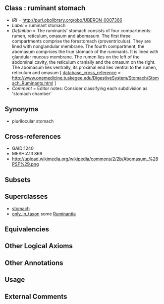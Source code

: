 
## Class : ruminant stomach

 * *IRI* = http://purl.obolibrary.org/obo/UBERON_0007366
 * *Label* = ruminant stomach
 * *Definition* = The ruminants' stomach consists of four compartments: rumen, reticulum, omasum and abomasum. The first three compartments comprise the forestomach (proventriculus). They are lined with nonglandular membrane. The fourth compartment, the abomasum comprises the true stomach of the ruminants. It is lined with glandular mucous membrane. The rumen lies on the left of the abdominal cavity, the reticulum cranially and the omasum on the right. The abomasum lies ventrally, its proximal end lies ventral to the rumen, reticulum and omasum [ [database_cross_reference](../../ef/oboInOwl#hasDbXref.md) = http://www.onemedicine.tuskegee.edu/DigestiveSystem/Stomach/Stomach_Ruminants.html ]
 * *Comment* = Editor notes: Consider classifying each subdivision as 'stomach chamber'

## Synonyms

 * plurilocular stomach

## Cross-references

 * GAID:1240
 * MESH:A13.869
 * http://upload.wikimedia.org/wikipedia/commons/2/2b/Abomasum_%28PSF%29.png

## Subsets


## Superclasses

 * [stomach](../../UBERON/45/UBERON_0000945.md)
 * [only_in_taxon](../../RO/60/RO_0002160.md) some [Ruminantia](../../NCBITaxon/45/NCBITaxon_9845.md)

## Equivalencies


## Other Logical Axioms


## Other Annotations


## Usage


## External Comments

